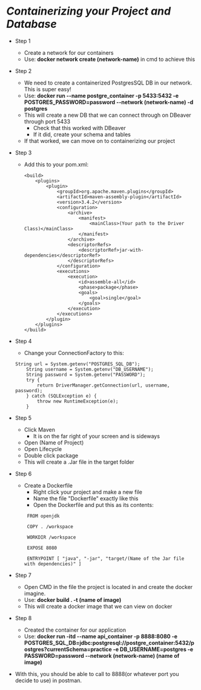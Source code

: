 # *Containerizing your Project and Database*
- Step 1
    - Create a network for our containers
    - Use: **docker network create (network-name)** in cmd to achieve this

- Step 2
    - We need to create a containerized PostgresSQL DB in our network. This is super easy!
    - Use: **docker run --name postgre_container -p 5433:5432 -e POSTGRES_PASSWORD=password --network (network-name) -d postgres**
    - This will create a new DB that we can connect through on DBeaver through port 5433
        - Check that this worked with DBeaver
        - If it did, create your schema and tables
    - If that worked, we can move on to containerizing our project

- Step 3
    - Add this to your pom.xml:
        ``` 
        <build>
            <plugins>
                <plugin>
                    <groupId>org.apache.maven.plugins</groupId>
                    <artifactId>maven-assembly-plugin</artifactId>
                    <version>3.4.2</version>
                    <configuration>
                        <archive>
                            <manifest>
                                <mainClass>(Your path to the Driver Class)</mainClass>
                            </manifest>
                        </archive>
                        <descriptorRefs>
                            <descriptorRef>jar-with-dependencies</descriptorRef>
                        </descriptorRefs>
                    </configuration>
                    <executions>
                        <execution>
                            <id>assemble-all</id>
                            <phase>package</phase>
                            <goals>
                                <goal>single</goal>
                            </goals>
                        </execution>
                    </executions>
                </plugin>
            </plugins>
        </build>
        ```

- Step 4
    - Change your ConnectionFactory to this:
    ``` 
    String url = System.getenv("POSTGRES_SQL_DB");
        String username = System.getenv("DB_USERNAME");
        String password = System.getenv("PASSWORD");
        try {
            return DriverManager.getConnection(url, username, password);
        } catch (SQLException e) {
            throw new RuntimeException(e);
        }

- Step 5
    - Click Maven
        - It is on the far right of your screen and is sideways
    - Open (Name of Project)
    - Open Lifecycle
    - Double click package
    - This will create a .Jar file in the target folder

- Step 6
    - Create a Dockerfile
        - Right click your project and make a new file
        - Name the file "Dockerfile" exactly like this
        - Open the Dockerfile and put this as its contents: 
        ```
         FROM openjdk

         COPY . /workspace

         WORKDIR /workspace

         EXPOSE 8080

         ENTRYPOINT [ "java", "-jar", "target/(Name of the Jar file with dependencies)" ]

- Step 7
    - Open CMD in the file the project is located in and create the docker imagine.
    - Use: **docker build . -t (name of image)**
    - This will create a docker image that we can view on docker

- Step 8
    - Created the container for our application
    - Use: **docker run -itd --name api_container -p 8888:8080 -e POSTGRES_SQL_DB=jdbc:postgresql://postgre_container:5432/postgres?currentSchema=practice -e DB_USERNAME=postgres -e PASSWORD=password --network (network-name) (name of image)**

- With this, you should be able to call to 8888(or whatever port you decide to use) in postman.
